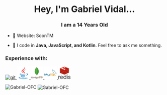 <h1 align="center">Hey, I'm Gabriel Vidal...</h1>
<h3 align="center">I am a 14 Years Old</h3>

- 🔭 Website: SoonTM

- 💬 I code in **Java, JavaScript, and Kotlin**. Feel free to ask me something.

<h3 align="left">Experience with:</h3>
<p align="left"> <a href="https://git-scm.com/" target="_blank"> <img src="https://www.vectorlogo.zone/logos/git-scm/git-scm-icon.svg" alt="git" width="40" height="40"/> </a> <a href="https://www.java.com" target="_blank"> <img src="https://raw.githubusercontent.com/devicons/devicon/master/icons/java/java-original.svg" alt="java" width="40" height="40"/> </a> <a href="https://www.mongodb.com/" target="_blank"> <img src="https://raw.githubusercontent.com/devicons/devicon/master/icons/mongodb/mongodb-original-wordmark.svg" alt="mongodb" width="40" height="40"/> </a> <a href="https://www.mysql.com/" target="_blank"> <img src="https://raw.githubusercontent.com/devicons/devicon/master/icons/mysql/mysql-original-wordmark.svg" alt="mysql" width="40" height="40"/> </a> <a href="https://redis.io" target="_blank"> <img src="https://raw.githubusercontent.com/devicons/devicon/master/icons/redis/redis-original-wordmark.svg" alt="redis" width="40" height="40"/> </a>

<p><img align="left" src="https://github-readme-stats.vercel.app/api/top-langs?username=Gabriel-OFC&show_icons=true&locale=en&layout=compact" alt="Gabriel-OFC" /></p>

<p> </p>

<p>&nbsp;<img align="center" src="https://github-readme-stats.vercel.app/api?username=Gabriel-OFC&show_icons=true&locale=en&theme=dracula" alt="Gabriel-OFC" /></p>
